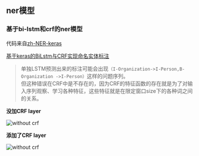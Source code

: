 ## ner模型


### 基于bi-lstm和crf的ner模型

代码来自[zh-NER-keras](https://github.com/stephen-v/zh-NER-keras)

[基于keras的BiLstm与CRF实现命名实体标注](https://www.cnblogs.com/vipyoumay/p/ner-chinese-keras.html)

> 单独LSTM预测出来的标注可能会出现`（I-Organization->I-Person,B-Organization ->I-Person）`这样的问题序列。\
> 但这种错误在CRF中是不存在的，因为CRF的特征函数的存在就是为了对输入序列观察、学习各种特征，这些特征就是在限定窗口size下的各种词之间的关系。

**没加CRF layer**

![without crf](../../images/ner/CRF-LAYER-3.jpg)

**添加了CRF layer**

![without crf](../../images/ner/CRF-LAYER-2-v2.png)